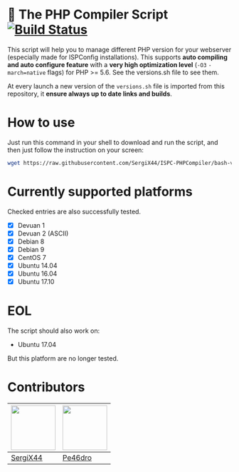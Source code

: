 # 🚀 The PHP Compiler Script [![Build Status](https://travis-ci.org/SergiX44/ISPC-PHPCompiler.svg?branch=bash-version)](https://travis-ci.org/SergiX44/ISPC-PHPCompiler)

This script will help you to manage different PHP version for your webserver (especially made for ISPConfig installations). 
This supports **auto compiling and auto configure feature** with a **very high optimization level** (`-O3` `-march=native` flags) for PHP >= 5.6. See the versions.sh file to see them.

At every launch a new version of the `versions.sh` file is imported from this repository, it **ensure always up to date links and builds**.

# How to use
Just run this command in your shell to download and run the script, and then just follow the instruction on your screen:
```bash
wget https://raw.githubusercontent.com/SergiX44/ISPC-PHPCompiler/bash-version/php-compiler.sh; bash php-compiler.sh
```
# Currently supported platforms
Checked entries are also successfully tested.
- [x] Devuan 1
- [x] Devuan 2 (ASCII)
- [x] Debian 8
- [x] Debian 9
- [x] CentOS 7
- [x] Ubuntu 14.04
- [x] Ubuntu 16.04
- [x] Ubuntu 17.10

# EOL
The script should also work on:
 - Ubuntu 17.04

But this platform are no longer tested.

# Contributors
[<img src="https://www.gravatar.com/avatar/98b8d56f4a193e3f7154f236c16930b2?s=100" alt="" height="100">](https://github.com/SergiX44) | [<img src="https://www.gravatar.com/avatar/35923b3b04e23bef801553656b606bfag?s=100" alt="" height="100">](https://github.com/Pe46dro)
---|---|
[SergiX44](https://github.com/SergiX44) | [Pe46dro](https://github.com/Pe46dro)
